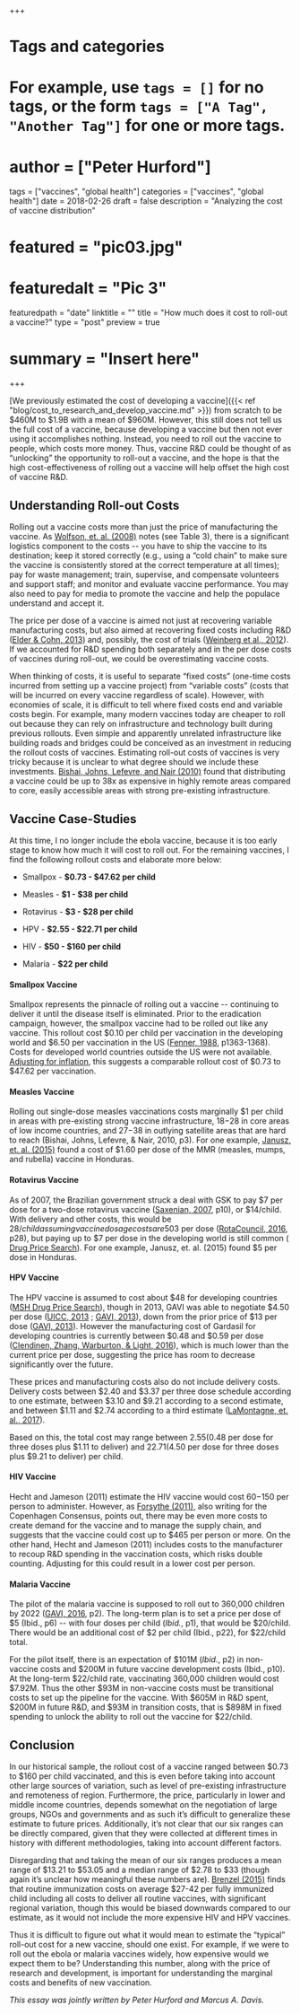 +++

# Tags and categories
# For example, use `tags = []` for no tags, or the form `tags = ["A Tag", "Another Tag"]` for one or more tags.

# author = ["Peter Hurford"]
tags = ["vaccines", "global health"]
categories = ["vaccines", "global health"]
date = 2018-02-26
draft = false
description = "Analyzing the cost of vaccine distribution"
# featured = "pic03.jpg"
# featuredalt = "Pic 3"
featuredpath = "date"
linktitle = ""
title = "How much does it cost to roll-out a vaccine?"
type = "post"
preview = true
# summary = "Insert here"

+++

[We previously estimated the cost of developing a vaccine]({{< ref "blog/cost_to_research_and_develop_vaccine.md" >}}) from scratch to be $460M to $1.9B with a mean of $960M. However, this still does not tell us the full cost of a vaccine, because developing a vaccine but then not ever using it accomplishes nothing. Instead, you need to roll out the vaccine to people, which costs more money. Thus, vaccine R&D could be thought of as “unlocking” the opportunity to roll-out a vaccine, and the hope is that the high cost-effectiveness of rolling out a vaccine will help offset the high cost of vaccine R&D.

## Understanding Roll-out Costs

Rolling out a vaccine costs more than just the price of manufacturing the vaccine. As [Wolfson, et. al. (2008)](http://www.who.int/bulletin/volumes/86/1/07-045096/en/) notes (see Table 3), there is a significant logistics component to the costs -- you have to ship the vaccine to its destination; keep it stored correctly (e.g., using a “cold chain” to make sure the vaccine is consistently stored at the correct temperature at all times); pay for waste management; train, supervise, and compensate volunteers and support staff; and monitor and evaluate vaccine performance. You may also need to pay for media to promote the vaccine and help the populace understand and accept it.

The price per dose of a vaccine is aimed not just at recovering variable manufacturing costs, but also aimed at recovering fixed costs including R&D ([Elder & Cohn, 2013](http://blogs.plos.org/speakingofmedicine/2013/04/23/vaccines-in-developing-countries-why-the-high-prices/)) and, possibly, the cost of trials ([Weinberg et al., 2012](https://www.ncbi.nlm.nih.gov/pmc/articles/PMC3551877/)). If we accounted for R&D spending both separately and in the per dose costs of vaccines during roll-out, we could be overestimating vaccine costs.

When thinking of costs, it is useful to separate “fixed costs” (one-time costs incurred from setting up a vaccine project) from “variable costs” (costs that will be incurred on every vaccine regardless of scale). However, with economies of scale, it is difficult to tell where fixed costs end and variable costs begin. For example, many modern vaccines today are cheaper to roll out because they can rely on infrastructure and technology built during previous rollouts. Even simple and apparently unrelated infrastructure like building roads and bridges could be conceived as an investment in reducing the rollout costs of vaccines. Estimating roll-out costs of vaccines is very tricky because it is unclear to what degree should we include these investments. [Bishai, Johns, Lefevre, and Nair (2010)](http://www.who.int/immunization/sage/1_Bishai_Economic_analysis.pdf) found that distributing a vaccine could be up to 38x as expensive in highly remote areas compared to core, easily accessible areas with strong pre-existing infrastructure.

## Vaccine Case-Studies

At this time, I no longer include the ebola vaccine, because it is too early stage to know how much it will cost to roll out. For the remaining vaccines, I find the following rollout costs and elaborate more below:

*   Smallpox - **$0.73 - $47.62 per child**

*   Measles - **$1 - $38 per child**

*   Rotavirus - **$3 - $28 per child**

*   HPV - **$2.55 - $22.71 per child**

*   HIV - **$50 - $160 per child**

*   Malaria - **$22 per child**

#### Smallpox Vaccine

Smallpox represents the pinnacle of rolling out a vaccine -- continuing to deliver it until the disease itself is eliminated. Prior to the eradication campaign, however, the smallpox vaccine had to be rolled out like any vaccine. This rollout cost $0.10 per child per vaccination in the developing world and $6.50 per vaccination in the US ([Fenner, 1988](https://drive.google.com/file/d/0B3lpvu9ww5atZlJoNDl1WjRDSzA/view), p1363-1368). Costs for developed world countries outside the US were not available. [Adjusting for inflation](https://docs.google.com/spreadsheets/d/1kBlG98jsDD2nsXRXLdPJXRgR30-8dnQPF_OQfDXPY_g/edit?usp=sharing), this suggests a comparable rollout cost of $0.73 to $47.62 per vaccination.

#### Measles Vaccine

Rolling out single-dose measles vaccinations costs marginally $1 per child in areas with pre-existing strong vaccine infrastructure, $18-$28 in core areas of low income countries, and $27-$38 in outlying satellite areas that are hard to reach (Bishai, Johns, Lefevre, & Nair, 2010, p3). For one example, [Janusz, et. al. (2015)](https://www.researchgate.net/publication/275528205_Examining_the_cost_of_delivering_routine_immunization_in_Honduras) found a cost of $1.60 per dose of the MMR (measles, mumps, and rubella) vaccine in Honduras.

#### Rotavirus Vaccine

As of 2007, the Brazilian government struck a deal with GSK to pay $7 per dose for a two-dose rotavirus vaccine ([Saxenian, 2007](http://screening.iarc.fr/doc/IAVI_PATH_HPV_financing.pdf), p10), or $14/child. With delivery and other costs, this would be $28/child assuming vaccine dosage costs are 50% of costs ([Brenzel, 2015](https://www.sciencedirect.com/science/article/pii/S0264410X15000225)). Later, GAVI negotiated a price of ~$3 per dose ([RotaCouncil, 2016](http://rotacouncil.org/wp-content/uploads/2016/03/White-paper-FINAL-v2.pdf), p28), but paying up to $7 per dose in the developing world is still common ( [Drug Price Search](http://erc.msh.org/dmpguide/resultsdetail.cfm?language=english&code=ROTX&s_year=2014&year=2014&str=&desc=Vaccine%2C%20Rotavirus&pack=new&frm=VIAL&rte=PO&class_code2=19%2E3%2E&supplement=&class_name=%2819%2E3%2E%29Vaccines%3Cbr%3E)). For one example, Janusz, et. al. (2015) found $5 per dose in Honduras.

#### HPV Vaccine

The HPV vaccine is assumed to cost about $48 for developing countries ([MSH Drug Price Search](http://erc.msh.org/dmpguide/resultsdetail.cfm?language=english&code=HPVX&s_year=2014&year=2014&str=&desc=Vaccine%2C%20HPV&pack=new&frm=VIAL&rte=INJ&class_code2=19%2E3%2E&supplement=&class_name=%2819%2E3%2E%29Vaccines%3Cbr%3E)), though in 2013, GAVI was able to negotiate $4.50 per dose ([UICC, 2013](http://www.uicc.org/gavi-roll-out-record-low-price-hpv-vaccines) ; [GAVI, 2013](http://www.gavi.org/library/news/press-releases/2013/hpv-price-announcement/)), down from the prior price of $13 per dose ([GAVI, 2013](http://www.gavi.org/library/news/press-releases/2013/hpv-price-announcement/)). However the manufacturing cost of Gardasil for developing countries is currently between $0.48 and $0.59 per dose ([Clendinen, Zhang, Warburton, & Light, 2016](https://www.sciencedirect.com/science/article/pii/S0264410X16308568)), which is much lower than the current price per dose, suggesting the price has room to decrease significantly over the future.

These prices and manufacturing costs also do not include delivery costs. Delivery costs between $2.40 and $3.37 per three dose schedule according to one estimate, between $3.10 and $9.21 according to a second estimate, and between $1.11 and $2.74 according to a third estimate ([LaMontagne, et. al., 2017](https://www.ncbi.nlm.nih.gov/pubmed/28691329)).

Based on this, the total cost may range between $2.55 ($0.48 per dose for three doses plus $1.11 to deliver) and $22.71 ($4.50 per dose for three doses plus $9.21 to deliver) per child.

#### HIV Vaccine

Hecht and Jameson (2011) estimate the HIV vaccine would cost $60-$150 per person to administer. However, as [Forsythe (2011)](http://www.copenhagenconsensus.com/sites/default/files/forsythe.pdf), also writing for the Copenhagen Consensus, points out, there may be even more costs to create demand for the vaccine and to manage the supply chain, and suggests that the vaccine could cost up to $465 per person or more. On the other hand, Hecht and Jameson (2011) includes costs to the manufacturer to recoup R&D spending in the vaccination costs, which risks double counting. Adjusting for this could result in a lower cost per person.

#### Malaria Vaccine

The pilot of the malaria vaccine is supposed to roll out to 360,000 children by 2022 ([GAVI, 2016](http://www.gavi.org/about/governance/gavi-board/minutes/2016/22-june/minutes/09---malaria-vaccine-pilots---appendices/), p2). The long-term plan is to set a price per dose of $5 (Ibid., p6) -- with four doses per child (_Ibid._, p1), that would be $20/child. There would be an additional cost of $2 per child (Ibid., p22), for $22/child total.

For the pilot itself, there is an expectation of $101M (_Ibid._, p2) in non-vaccine costs and $200M in future vaccine development costs (Ibid., p10). At the long-term $22/child rate, vaccinating 360,000 children would cost $7.92M. Thus the other $93M in non-vaccine costs must be transitional costs to set up the pipeline for the vaccine. With $605M in R&D spent, $200M in future R&D, and $93M in transition costs, that is $898M in fixed spending to unlock the ability to roll out the vaccine for $22/child.

## Conclusion

In our historical sample, the rollout cost of a vaccine ranged between $0.73 to $160 per child vaccinated, and this is even before taking into account other large sources of variation, such as level of pre-existing infrastructure and remoteness of region. Furthermore, the price, particularly in lower and middle income countries, depends somewhat on the negotiation of large groups, NGOs and governments and as such it’s difficult to generalize these estimate to future prices. Additionally, it’s not clear that our six ranges can be directly compared, given that they were collected at different times in history with different methodologies, taking into account different factors.

Disregarding that and taking the mean of our six ranges produces a mean range of $13.21 to $53.05 and a median range of $2.78 to $33 (though again it’s unclear how meaningful these numbers are). [Brenzel (2015)](https://www.sciencedirect.com/science/article/pii/S0264410X15000225) finds that routine immunization costs on average $27-42 per fully immunized child including all costs to deliver all routine vaccines, with significant regional variation, though this would be biased downwards compared to our estimate, as it would not include the more expensive HIV and HPV vaccines.

Thus it is difficult to figure out what it would mean to estimate the “typical” roll-out cost for a new vaccine, should one exist. For example, if we were to roll out the ebola or malaria vaccines widely, how expensive would we expect them to be? Understanding this number, along with the price of research and development, is important for understanding the marginal costs and benefits of new vaccination.

_This essay was jointly written by Peter Hurford and Marcus A. Davis._